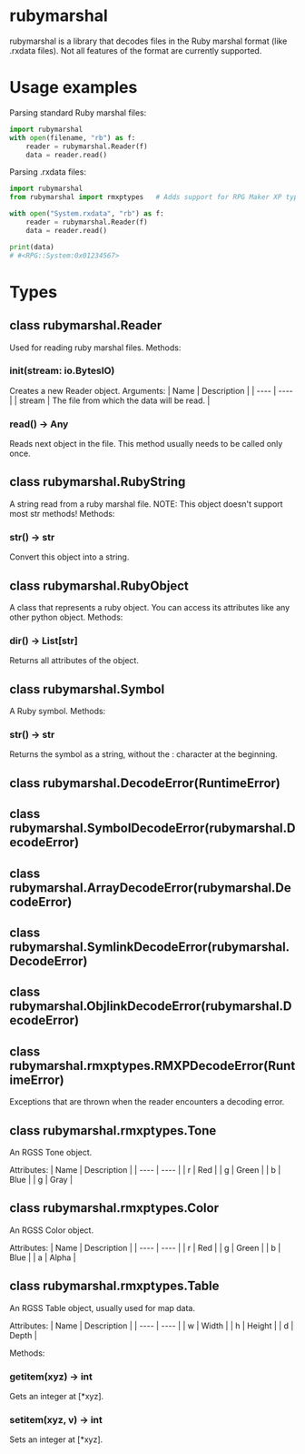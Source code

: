 # rubymarshal

rubymarshal is a library that decodes files in the Ruby marshal format (like .rxdata files).
Not all features of the format are currently supported.

# Usage examples
Parsing standard Ruby marshal files:
```python
import rubymarshal
with open(filename, "rb") as f:
    reader = rubymarshal.Reader(f)
    data = reader.read()

```

Parsing .rxdata files:
```python
import rubymarshal
from rubymarshal import rmxptypes   # Adds support for RPG Maker XP types

with open("System.rxdata", "rb") as f:
    reader = rubymarshal.Reader(f)
    data = reader.read()

print(data)
# #<RPG::System:0x01234567>
```

# Types

## class rubymarshal.Reader
Used for reading ruby marshal files.
Methods:

### __init__(stream: io.BytesIO)
Creates a new Reader object.
Arguments:
| Name | Description |
| ---- | ---- |
| stream | The file from which the data will be read. |

### read() -> Any
Reads next object in the file. This method usually needs to be called only once.

## class rubymarshal.RubyString
A string read from a ruby marshal file.
NOTE: This object doesn't support most str methods!
Methods:
### __str__() -> str
Convert this object into a string.

## class rubymarshal.RubyObject
A class that represents a ruby object. You can access its attributes like any other python object.
Methods:
### __dir__() -> List[str]
Returns all attributes of the object.

## class rubymarshal.Symbol
A Ruby symbol.
Methods:
### __str__() -> str
Returns the symbol as a string, without the : character at the beginning.

## class rubymarshal.DecodeError(RuntimeError)

## class rubymarshal.SymbolDecodeError(rubymarshal.DecodeError)

## class rubymarshal.ArrayDecodeError(rubymarshal.DecodeError)

## class rubymarshal.SymlinkDecodeError(rubymarshal.DecodeError)

## class rubymarshal.ObjlinkDecodeError(rubymarshal.DecodeError)

## class rubymarshal.rmxptypes.RMXPDecodeError(RuntimeError)
Exceptions that are thrown when the reader encounters a decoding error.

## class rubymarshal.rmxptypes.Tone
An RGSS Tone object.

Attributes:
| Name | Description |
| ---- | ---- |
| r | Red |
| g | Green |
| b | Blue |
| g | Gray |

## class rubymarshal.rmxptypes.Color
An RGSS Color object.

Attributes:
| Name | Description |
| ---- | ---- |
| r | Red |
| g | Green |
| b | Blue |
| a | Alpha |

## class rubymarshal.rmxptypes.Table
An RGSS Table object, usually used for map data.

Attributes:
| Name | Description |
| ---- | ---- |
| w | Width |
| h | Height |
| d | Depth |

Methods:
### __getitem__(xyz) -> int
Gets an integer at \[\*xyz\].

### __setitem__(xyz, v) -> int
Sets an integer at \[\*xyz\].